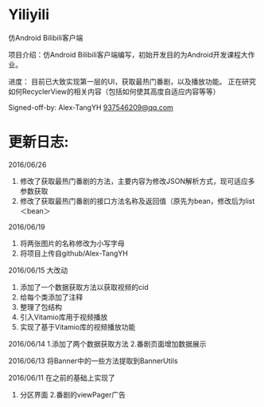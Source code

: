 # Yiliyili
仿Android Bilibili客户端

项目介绍：仿Android Bilibili客户端编写，初始开发目的为Android开发课程大作业。

进度：
目前已大致实现第一层的UI，获取最热门番剧，以及播放功能。
正在研究如何RecyclerView的相关内容（包括如何使其高度自适应内容等等）

Signed-off-by: Alex-TangYH <937546209@qq.com>


# 更新日志:

2016/06/26
1. 修改了获取最热门番剧的方法，主要内容为修改JSON解析方式，现可适应多参数获取
2. 修改了获取最热门番剧的接口方法名称及返回值（原先为bean，修改后为list＜bean＞

2016/06/19
1. 将两张图片的名称修改为小写字母
2. 将项目上传自github/Alex-TangYH

2016/06/15
大改动
1. 添加了一个数据获取方法以获取视频的cid
2. 给每个类添加了注释
3. 整理了包结构
4. 引入Vitamio库用于视频播放
5. 实现了基于Vitamio库的视频播放功能

2016/06/14
1.添加了两个数据获取方法
2.番剧页面增加数据展示

2016/06/13
将Banner中的一些方法提取到BannerUtils

2016/06/11
在之前的基础上实现了
1. 分区界面
2.番剧的viewPager广告



